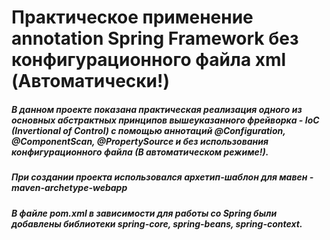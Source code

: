 # Практическое применение annotation Spring Framework без конфигурационного файла xml (Автоматически!)

##### В данном проекте показана практическая реализация одного из основных абстрактных принципов вышеуказанного фрейворка - IoC (Invertional of Control) с помощью аннотаций @Configuration, @ComponentScan, @PropertySource и без использования конфигурационного файла (В автоматическом режиме!).

##### При создании проекта использовался архетип-шаблон для мавен - maven-archetype-webapp

##### В файле pom.xml в зависимости для работы со Spring были добавлены библиотеки spring-core, spring-beans, spring-context.
